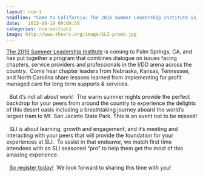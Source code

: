 ```yaml
---
layout: nce-1
headline: "Come to California: The 2016 Summer Leadership Institute is less than fifty days away"
date:   2015-08-19 09:09:59
categories: nce-section1
image: http://www.thearc.org/image/SLI-promo.jpg
---
```

<a href="http://nce-sli.org/">The 2016 Summer Leadership Institute</a> is coming to Palm Springs, CA, and has put together a program that combines dialogue on issues facing chapters, service providers and professionals in the I/DD arena across the country.  Come hear chapter leaders from Nebraska, Kansas, Tennessee, and North Carolina share lessons learned from implementing for profit managed care for long term supports & services.  
<br><br> 
But it’s not all about work!  The warm summer nights provide the perfect backdrop for your peers from around the country to experience the delights of this desert oasis including a breathtaking journey aboard the world’s largest tram to Mt. San Jacinto State Park. This is an event not to be missed!
<br><br> 
SLI is about learning, growth and engagement, and it’s meeting and interacting with your peers that will provide the foundation for your experiences at SLI.  To assist in that endeavor, we match first time attendees with an SLI seasoned “pro” to help them get the most of this amazing experience. 
<br><br> 
<a href="https://app.certain.com/profile/form/index.cfm?PKformID=0x2313156d67a">So register today!</a>  We look forward to sharing this time with you!
